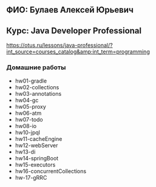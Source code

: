 ## ФИО: Булаев Алексей Юрьевич
## Курс: Java Developer Professional
https://otus.ru/lessons/java-professional/?int_source=courses_catalog&amp;int_term=programming

### Домашние работы
* hw01-gradle
* hw02-collections
* hw03-annotations
* hw04-gc
* hw05-proxy
* hw06-atm
* hw07-todo
* hw08-io
* hw10-jpql
* hw11-cacheEngine
* hw12-webServer
* hw13-di
* hw14-springBoot
* hw15-executors
* hw16-concurrentCollections
* hw-17-gRRC